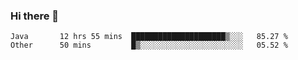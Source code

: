 ### Hi there 👋

<!--
**urzz/urzz** is a ✨ _special_ ✨ repository because its `README.md` (this file) appears on your GitHub profile.

Here are some ideas to get you started:

- 🔭 I’m currently working on ...
- 🌱 I’m currently learning ...
- 👯 I’m looking to collaborate on ...
- 🤔 I’m looking for help with ...
- 💬 Ask me about ...
- 📫 How to reach me: ...
- 😄 Pronouns: ...
- ⚡ Fun fact: ...
-->

<!--START_SECTION:waka-->

```text
Java       12 hrs 55 mins  █████████████████████▒░░░   85.27 %
Other      50 mins         █▒░░░░░░░░░░░░░░░░░░░░░░░   05.52 %
```

<!--END_SECTION:waka-->
